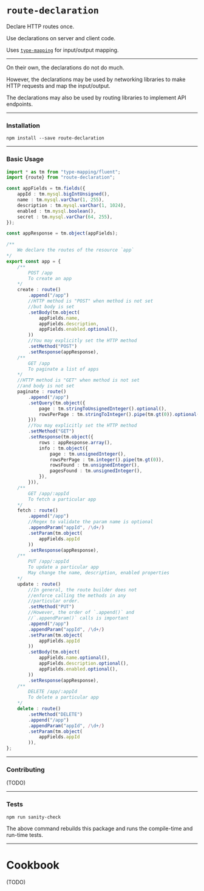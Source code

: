# `route-declaration`

Declare HTTP routes once.

Use declarations on server and client code.

Uses [`type-mapping`](https://github.com/anyhowstep/type-mapping) for input/output mapping.

-----

On their own, the declarations do not do much.

However, the declarations may be used by networking libraries to make HTTP requests
and map the input/output.

The declarations may also be used by routing libraries to implement API endpoints.

-----

### Installation

```
npm install --save route-declaration
```

-----

### Basic Usage

```ts
import * as tm from "type-mapping/fluent";
import {route} from "route-declaration";

const appFields = tm.fields({
    appId : tm.mysql.bigIntUnsigned(),
    name : tm.mysql.varChar(1, 255),
    description : tm.mysql.varChar(1, 1024),
    enabled : tm.mysql.boolean(),
    secret : tm.mysql.varChar(64, 255),
});

const appResponse = tm.object(appFields);

/**
    We declare the routes of the resource `app`
*/
export const app = {
    /**
        POST /app
        To create an app
    */
    create : route()
        .append("/app")
        //HTTP method is "POST" when method is not set
        //but body is set
        .setBody(tm.object(
            appFields.name,
            appFields.description,
            appFields.enabled.optional(),
        ))
        //You may explicitly set the HTTP method
        .setMethod("POST")
        .setResponse(appResponse),
    /**
        GET /app
        To paginate a list of apps
    */
    //HTTP method is "GET" when method is not set
    //and body is not set
    paginate : route()
        .append("/app")
        .setQuery(tm.object({
            page : tm.stringToUnsignedInteger().optional(),
            rowsPerPage : tm.stringToInteger().pipe(tm.gt(0)).optional(),
        }))
        //You may explicitly set the HTTP method
        .setMethod("GET")
        .setResponse(tm.object({
            rows : appResponse.array(),
            info : tm.object({
                page : tm.unsignedInteger(),
                rowsPerPage : tm.integer().pipe(tm.gt(0)),
                rowsFound : tm.unsignedInteger(),
                pagesFound : tm.unsignedInteger(),
            }),
        })),
    /**
        GET /app/:appId
        To fetch a particular app
    */
    fetch : route()
        .append("/app")
        //Regex to validate the param name is optional
        .appendParam("appId", /\d+/)
        .setParam(tm.object(
            appFields.appId
        ))
        .setResponse(appResponse),
    /**
        PUT /app/:appId
        To update a particular app
        May change the name, description, enabled properties
    */
    update : route()
        //In general, the route builder does not
        //enforce calling the methods in any
        //particular order.
        .setMethod("PUT")
        //However, the order of `.append()` and
        //`.appendParam()` calls is important
        .append("/app")
        .appendParam("appId", /\d+/)
        .setParam(tm.object(
            appFields.appId
        ))
        .setBody(tm.object(
            appFields.name.optional(),
            appFields.description.optional(),
            appFields.enabled.optional(),
        ))
        .setResponse(appResponse),
    /**
        DELETE /app/:appId
        To delete a particular app
    */
    delete : route()
        .setMethod("DELETE")
        .append("/app")
        .appendParam("appId", /\d+/)
        .setParam(tm.object(
            appFields.appId
        )),
};
```

-----

### Contributing

(TODO)

-----

### Tests

```
npm run sanity-check
```

The above command rebuilds this package and runs the compile-time and run-time tests.

-----

# Cookbook

(TODO)